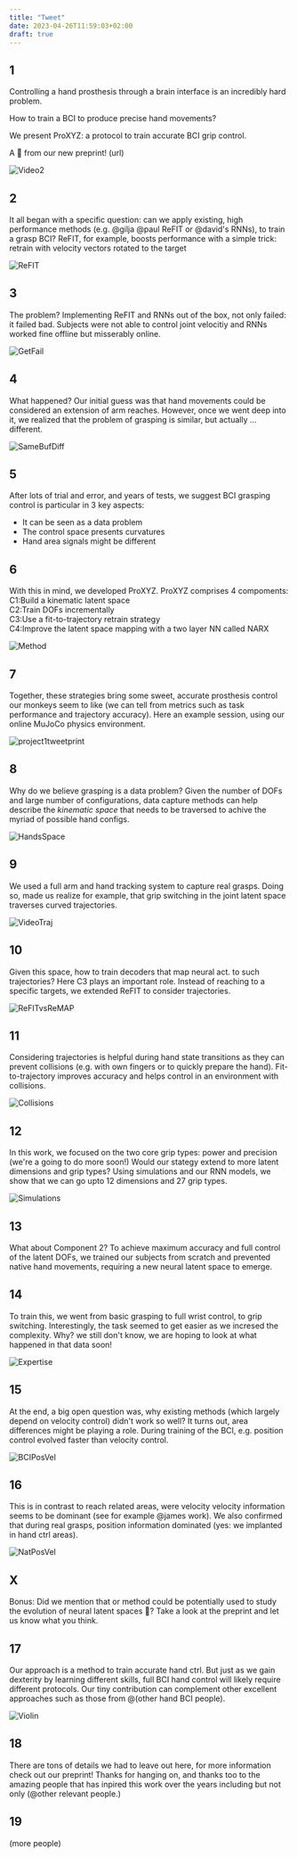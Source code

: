 ```yaml
---
title: "Tweet"
date: 2023-04-26T11:59:03+02:00
draft: true
---
```


## 1
Controlling a hand prosthesis through a brain interface is an incredibly hard problem.

How to train a BCI to produce precise hand movements? 

We present ProXYZ: a protocol to train accurate BCI grip control.

A 🧵 from our new preprint! (url)

![Video2](https://aagudel.github.io/graspdecpaper/video2.gif)

## 2
It all began with a specific question: can we apply existing, high performance methods (e.g. @gilja @paul ReFIT or @david's RNNs), to train a grasp BCI?
ReFIT, for example, boosts performance with a simple trick: retrain with velocity vectors rotated to the target

![ReFIT](joined0_refit.gif)

## 3
The problem? Implementing ReFIT and RNNs out of the box, not only failed: it failed bad. Subjects were not able to control joint velocitiy and RNNs worked fine offline but misserably online.

![GetFail](getfail.gif)

## 4
What happened? Our initial guess was that hand movements could be considered an extension of arm reaches. However, once we went deep into it, we realized that the problem of grasping is similar, but actually ... different.

![SameBufDiff](samebutdiff.gif)

## 5
After lots of trial and error, and years of tests, we suggest BCI grasping control is particular in 3 key aspects:
- It can be seen as a data problem
- The control space presents curvatures
- Hand area signals might be different

## 6
With this in mind, we developed ProXYZ. ProXYZ comprises 4 compoments:<br>
C1:Build a kinematic latent space<br>
C2:Train DOFs incrementally<br>
C3:Use a fit-to-trajectory retrain strategy<br>
C4:Improve the latent space mapping with a two layer NN called NARX

![Method](method.png)

## 7
Together, these strategies bring some sweet, accurate prosthesis control our monkeys seem to like (we can tell from metrics such as task performance and trajectory accuracy). Here an example session, using our online MuJoCo physics environment.

![project1tweetprint](https://aagudel.github.io/graspdecpaper/project1_tweetprint.gif)

## 8
Why do we believe grasping is a data problem? Given the number of DOFs and large number of configurations, data capture methods can help describe the *kinematic space* that needs to be traversed to achive the myriad of possible hand configs.

![HandsSpace](handsspace0.gif)

## 9
We used a full arm and hand tracking system to capture real grasps. Doing so, made us realize for example, that grip switching in the joint latent space traverses curved trajectories.

![VideoTraj](https://aagudel.github.io/graspdecpaper/videotraj0.gif)

## 10
Given this space, how to train decoders that map neural act. to such trajectories? Here C3 plays an important role. Instead of reaching to a specific targets, we extended ReFIT to consider trajectories.

![ReFITvsReMAP](joined0.gif)

## 11
Considering trajectories is helpful during hand state transitions as they can prevent collisions (e.g. with own fingers or to quickly prepare the hand). Fit-to-trajectory improves accuracy and helps control in an environment with collisions.

![Collisions](collisions.png)

## 12
In this work, we focused on the two core grip types: power and precision (we're a going to do more soon!) Would our stategy extend to more latent dimensions and grip types? Using simulations and our RNN models, we show that we can go upto 12 dimensions and 27 grip types.

![Simulations](sims.png)

## 13
What about Component 2? To achieve maximum accuracy and full control of the latent DOFs, we trained our subjects from scratch and prevented native hand movements, requiring a new neural latent space to emerge.

## 14
To train this, we went from basic grasping to full wrist control, to grip switching. Interestingly, the task seemed to get easier as we incresed the complexity. Why? we still don't know, we are hoping to look at what happened in that data soon!

![Expertise](expertise.png)

## 15
At the end, a big open question was, why existing methods (which largely depend on velocity control) didn't work so well? It turns out, area differences might be playing a role. During training of the BCI, e.g. position control evolved faster than velocity control.

![BCIPosVel](bciposvel.png)

## 16
This is in contrast to reach related areas, were velocity velocity information seems to be dominant (see for example @james work). We also confirmed that during real grasps, position information dominated (yes: we implanted in hand ctrl areas).

![NatPosVel](natposvel.png)

## X
Bonus: Did we mention that or method could be potentially used to study the evolution of neural latent spaces 🤔? Take a look at the preprint and let us know what you think.

## 17
Our approach is a method to train accurate hand ctrl. But just as we gain dexterity by learning different skills, full BCI hand control will likely require different protocols. Our tiny contribution can complement other excellent approaches such as those from @(other hand BCI people).

![Violin](violin.gif)

## 18
There are tons of details we had to leave out here, for more information check out our preprint! Thanks for hanging on, and thanks too to the amazing people that has inpired this work over the years including but not only (@other relevant people.)

## 19
(more people)
